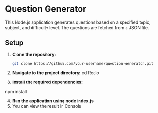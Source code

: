 
# Question Generator

This Node.js application generates questions based on a specified topic, subject, and difficulty level. The questions are fetched from a JSON file.

## Setup

1. **Clone the repository:**

   ```bash
   git clone https://github.com/your-username/question-generator.git
2. **Navigate to the project directory:**
cd Reelo
3. **Install the required dependencies:**

npm install

4. **Run the application using node index.js**
5. You can view the result in Console
